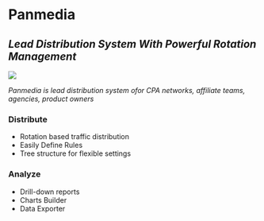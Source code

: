 Panmedia
==============

## _Lead Distribution System With Powerful Rotation Management_

<a href="https://github.com/vchaptsev/cookiecutter-django-vue">
    <img src="https://img.shields.io/badge/built%20with-Cookiecutter%20Django%20Vue-blue.svg" />
</a>

_Panmedia is lead distribution system ofor CPA networks, affiliate teams, agencies, product owners_

### Distribute
- Rotation based traffic distribution
- Easily Define Rules
- Tree structure for flexible settings
### Analyze
- Drill-down reports
- Charts Builder
- Data Exporter
